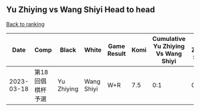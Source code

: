 ## Yu Zhiying vs Wang Shiyi Head to head

[Back to ranking](../../index.md)




| **Date** | **Comp** | **Black** | **White** | **Game Result** | **Komi** | **Cumulative Yu Zhiying Vs Wang Shiyi** | **Yu Zhiying Streak** | **Wang Shiyi Streak** | 
| --- | --- | --- | --- | --- | --- | --- | --- | --- |
| 2023-03-18 | 第18回倡棋杯予選 | Yu Zhiying | Wang Shiyi | W+R | 7.5 | 0:1 | 0 | 1 |




